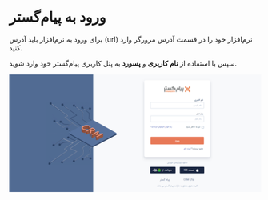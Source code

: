 # ورود به پیام‌گستر

برای ورود به نرم‌افزار باید آدرس (url) نرم‌افزار خود را در قسمت آدرس مرورگر وارد کنید.

سپس با استفاده از **نام کاربری** و **پسورد** به پنل کاربری پیام‌گستر خود وارد شوید. 

![صفحه ورود به نرم‌افزار پیام‌گستر](LogIn.png)
